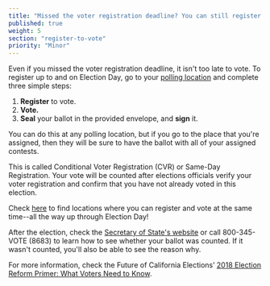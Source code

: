 ```yaml
---
title: "Missed the voter registration deadline? You can still register and vote!"
published: true
weight: 5
section: "register-to-vote"
priority: "Minor"
---
```


Even if you missed the voter registration deadline, it isn't too late to vote. To register up to and on Election Day, go to your [polling location](#section-election-office-contact) and complete three simple steps:  

  1. **Register** to vote.  
  2. **Vote.**  
  3. **Seal** your ballot in the provided envelope, and **sign** it.     

You can do this at any polling location, but if you go to the place that you're assigned, then they will be sure to have the ballot with all of your assigned contests. 

This is called Conditional Voter Registration (CVR) or Same-Day Registration. Your vote will be counted after elections officials verify your voter registration and confirm that you have not already voted in this election.  

Check [here](https://www.sos.ca.gov/elections/prior-elections/statewide-election-results/statewide-direct-primary-june-5-2018/early-voting-and-vote-mail-drop-locations/) to find locations where you can register and vote at the same time--all the way up through Election Day!  

After the election, check the [Secretary of State's website](http://www.sos.ca.gov/elections/ballot-status/) or call 800-345-VOTE (8683) to learn how to see whether your ballot was counted. If it wasn't counted, you'll also be able to see the reason why.  

For more information, check the Future of California Elections’ [2018 Election Reform Primer: What Voters Need to Know](http://futureofcaelections.org/wp-content/uploads/ERP_32718.Revised_final.pdf).  